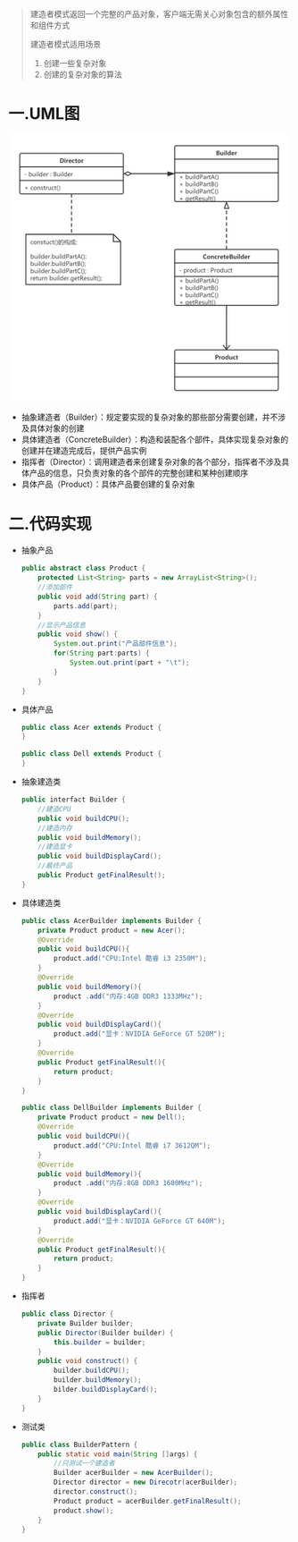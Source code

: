 > 建造者模式返回一个完整的产品对象，客户端无需关心对象包含的额外属性和组件方式
>
> 建造者模式适用场景
>
> 1. 创建一些复杂对象
> 2. 创建的复杂对象的算法

# 一.UML图

![](https://raw.githubusercontent.com/MrWater233/PictureHost/master/20200917092416.png)

- 抽象建造者（Builder）：规定要实现的复杂对象的那些部分需要创建，并不涉及具体对象的创建
- 具体建造者（ConcreteBuilder）：构造和装配各个部件，具体实现复杂对象的创建并在建造完成后，提供产品实例
- 指挥者（Director）：调用建造者来创建复杂对象的各个部分，指挥者不涉及具体产品的信息，只负责对象的各个部件的完整创建和某种创建顺序
- 具体产品（Product）：具体产品要创建的复杂对象

# 二.代码实现

- 抽象产品

  ```java
  public abstract class Product {
      protected List<String> parts = new ArrayList<String>();
      //添加部件
      public void add(String part) {
          parts.add(part);
      }
      //显示产品信息
      public void show() {
          System.out.print("产品部件信息");
          for(String part:parts) {
              System.out.print(part + "\t");
          }
      }
  }
  ```

- 具体产品

  ```java
  public class Acer extends Product {
  }
  ```

  ```java
  public class Dell extends Product {
  }
  ```

- 抽象建造类

  ```java
  public interfact Builder {
      //建造CPU
      public void buildCPU();
      //建造内存
      public void buildMemory();
      //建造显卡
      public void buildDisplayCard();
      //最终产品
      public Product getFinalResult();
  }
  ```

- 具体建造类

  ```java
  public class AcerBuilder implements Builder {
      private Product product = new Acer();
      @Override
      public void buildCPU(){
          product.add("CPU:Intel 酷睿 i3 2350M");
      }
      @Override
      public void buildMemory(){
          product .add("内存:4GB DDR3 1333MHz");
      }
      @Override
      public void buildDisplayCard(){
          product.add("显卡：NVIDIA GeForce GT 520M");
      }
      @Override
      public Product getFinalResult(){
          return product;
      }
  }
  ```

  ```java
  public class DellBuilder implements Builder {
      private Product product = new Dell();
      @Override
      public void buildCPU(){
          product.add("CPU:Intel 酷睿 i7 3612QM");
      }
      @Override
      public void buildMemory(){
          product .add("内存:8GB DDR3 1600MHz");
      }
      @Override
      public void buildDisplayCard(){
          product.add("显卡：NVIDIA GeForce GT 640M");
      }
      @Override
      public Product getFinalResult(){
          return product;
      }
  }
  ```

- 指挥者

  ```java
  public class Director {
      private Builder builder;
      public Director(Builder builder) {
          this.builder = builder;
      }
      public void construct() {
          builder.buildCPU();
          builder.buildMemory();
          bilder.buildDisplayCard();
      }
  }
  ```

- 测试类

  ```java
  public class BuilderPattern {
      public static void main(String []args) {
          //只测试一个建造者
          Builder acerBuilder = new AcerBuilder();
          Director director = new Direcotr(acerBuilder);
          director.construct();
          Product product = acerBuilder.getFinalResult();
          product.show();
      }
  }
  ```

  